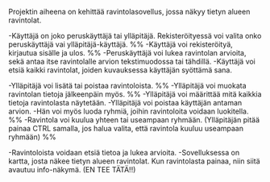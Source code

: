 Projektin aiheena on kehittää ravintolasovellus, jossa näkyy tietyn alueen ravintolat. 


-Käyttäjä on joko peruskäyttäjä tai ylläpitäjä. Rekisteröityessä voi valita onko peruskäyttäjä vai ylläpitäjä-käyttäjä. %%
-Käyttäjä voi rekisteröityä, kirjautua sisälle ja ulos. %%
-Peruskäyttäjä voi lukea ravintolan arvioita, sekä antaa itse ravintolalle arvion tekstimuodossa tai tähdillä. 
-Käyttäjä voi etsiä kaikki ravintolat, joiden kuvauksessa käyttäjän syöttämä sana. 


-Ylläpitäjä voi lisätä tai poistaa ravintoloista. %%
-Ylläpitäjä voi muokata ravintolan tietoja jälkeenpäin myös. %%
-Ylläpitäjä voi määrittää mitä kaikkia tietoja ravintolasta näytetään. 
-Ylläpitäjä voi poistaa käyttäjän antaman arvion. 
-Hän voi myös luoda ryhmiä, joihin ravintoloita voidaan luokitella. %%
-Ravintola voi kuulua yhteen tai useampaan ryhmään. (Ylläpitäjän pitää painaa CTRL samalla, jos halua valita, että ravintola kuuluu useampaan ryhmään) %%


-Ravintoloista voidaan etsiä tietoa ja lukea arvioita.
-Sovelluksessa on kartta, josta näkee tietyn alueen ravintolat. Kun ravintolasta painaa, niin siitä avautuu info-näkymä. (EN TEE TÄTÄ!!)

